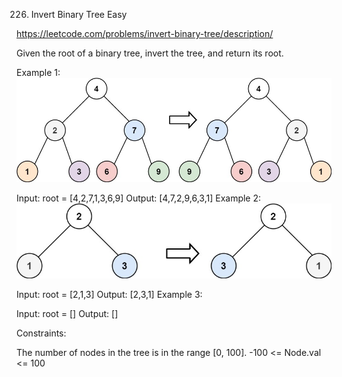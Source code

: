 226. Invert Binary Tree
Easy

https://leetcode.com/problems/invert-binary-tree/description/

Given the root of a binary tree, invert the tree, and return its root.

Example 1:
![alt text](./invert1-tree.jpeg)

Input: root = [4,2,7,1,3,6,9]
Output: [4,7,2,9,6,3,1]
Example 2:
![alt text](./invert2-tree.jpeg)

Input: root = [2,1,3]
Output: [2,3,1]
Example 3:

Input: root = []
Output: []
 

Constraints:

The number of nodes in the tree is in the range [0, 100].
-100 <= Node.val <= 100